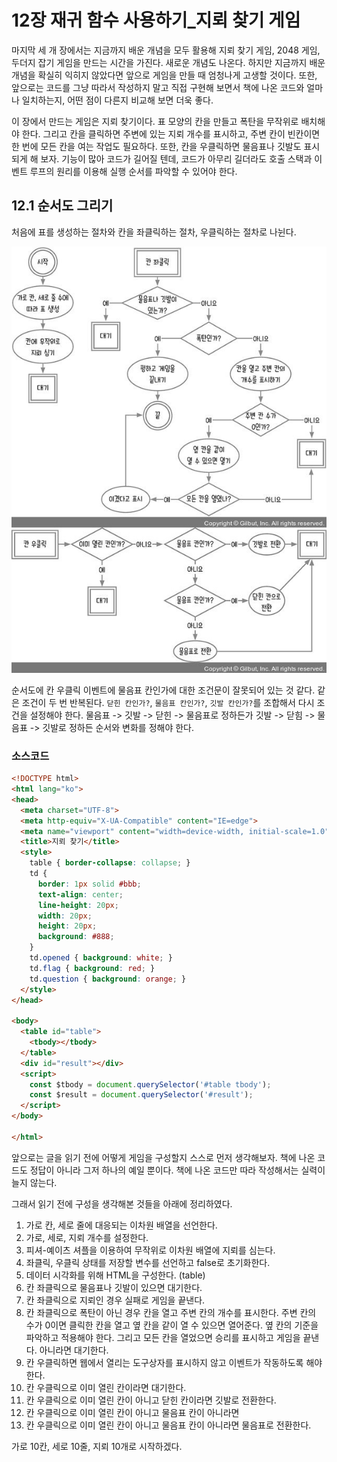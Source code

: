 # 12장 재귀 함수 사용하기_지뢰 찾기 게임

마지막 세 개 장에서는 지금까지 배운 개념을 모두 활용해 지뢰 찾기 게임, 2048 게임, 두더지 잡기 게임을 만드는 시간을 가진다. 새로운 개념도 나온다. 하지만 지금까지 배운 개념을 확실히 익히지 않았다면 앞으로 게임을 만들 때 엄청나게 고생할 것이다. 또한, 앞으로는 코드를 그냥 따라서 작성하지 말고 직접 구현해 보면서 책에 나온 코드와 얼마나 일치하는지, 어떤 점이 다른지 비교해 보면 더욱 좋다.

이 장에서 만드는 게임은 지뢰 찾기이다. 표 모양의 칸을 만들고 폭탄을 무작위로 배치해야 한다. 그리고 칸을 클릭하면 주변에 있는 지뢰 개수를 표시하고, 주변 칸이 빈칸이면 한 번에 모든 칸을 여는 작업도 필요하다. 또한, 칸을 우클릭하면 물음표나 깃발도 표시되게 해 보자. 기능이 많아 코드가 길어질 텐데, 코드가 아무리 길더라도 호출 스택과 이벤트 루프의 원리를 이용해 실행 순서를 파악할 수 있어야 한다.

## 12.1 순서도 그리기

처음에 표를 생성하는 절차와 칸을 좌클릭하는 절차, 우클릭하는 절차로 나뉜다.

<img src='./images/12-1.jpg' alt='그림 12-1 지뢰 찾기 순서도'/>

순서도에 칸 우클릭 이벤트에 물음표 칸인가에 대한 조건문이 잘못되어 있는 것 같다. 같은 조건이 두 번 반복된다. `닫힌 칸인가?`, `물음표 칸인가?`, `깃발 칸인가?`를 조합해서 다시 조건을 설정해야 한다. 물음표 -> 깃발 -> 닫힌 -> 물음표로 정하든가 깃발 -> 닫힘 -> 물음표 -> 깃발로 정하든 순서와 변화를 정해야 한다.

### 소스코드

```html
<!DOCTYPE html>
<html lang="ko">
<head>
  <meta charset="UTF-8">
  <meta http-equiv="X-UA-Compatible" content="IE=edge">
  <meta name="viewport" content="width=device-width, initial-scale=1.0">
  <title>지뢰 찾기</title>
  <style>
    table { border-collapse: collapse; }
    td {
      border: 1px solid #bbb;
      text-align: center;
      line-height: 20px;
      width: 20px;
      height: 20px;
      background: #888;
    }
    td.opened { background: white; }
    td.flag { background: red; }
    td.question { background: orange; }
  </style>
</head>

<body>
  <table id="table">
    <tbody></tbody>
  </table>
  <div id="result"></div>
  <script>
    const $tbody = document.querySelector('#table tbody');
    const $result = document.querySelector('#result');
  </script>
</body>

</html>
```

앞으로는 글을 읽기 전에 어떻게 게임을 구성할지 스스로 먼저 생각해보자. 책에 나온 코드도 정답이 아니라 그저 하나의 예일 뿐이다. 책에 나온 코드만 따라 작성해서는 실력이 늘지 않는다.

그래서 읽기 전에 구성을 생각해본 것들을 아래에 정리하였다.

1. 가로 칸, 세로 줄에 대응되는 이차원 배열을 선언한다.
2. 가로, 세로, 지뢰 개수를 설정한다.
3. 피셔-예이츠 셔플을 이용하여 무작위로 이차원 배열에 지뢰를 심는다.
4. 좌클릭, 우클릭 상태를 저장할 변수를 선언하고 false로 초기화한다.
5. 데이터 시각화를 위해 HTML을 구성한다. (table)
6. 칸 좌클릭으로 물음표나 깃발이 있으면 대기한다.
7. 칸 좌클릭으로 지뢰인 경우 실패로 게임을 끝낸다.
8. 칸 좌클릭으로 폭탄이 아닌 경우 칸을 열고 주변 칸의 개수를 표시한다. 주변 칸의 수가 0이면 클릭한 칸을 열고 옆 칸을 같이 열 수 있으면 열어준다. 옆 칸의 기준을 파악하고 적용해야 한다. 그리고 모든 칸을 열었으면 승리를 표시하고 게임을 끝낸다. 아니라면 대기한다.
9. 칸 우클릭하면 웹에서 열리는 도구상자를 표시하지 않고 이벤트가 작동하도록 해야한다.
10. 칸 우클릭으로 이미 열린 칸이라면 대기한다.
11. 칸 우클릭으로 이미 열린 칸이 아니고 닫힌 칸이라면 깃발로 전환한다.
12. 칸 우클릭으로 이미 열린 칸이 아니고 물음표 칸이 아니라면
13. 칸 우클릭으로 이미 열린 칸이 아니고 물음표 칸이 아니라면 물음표로 전환한다.

가로 10칸, 세로 10줄, 지뢰 10개로 시작하겠다.

